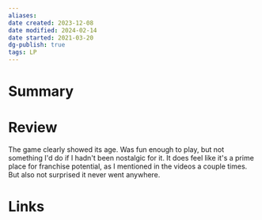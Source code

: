 ```yaml
---
aliases: 
date created: 2023-12-08
date modified: 2024-02-14
date started: 2021-03-20
dg-publish: true
tags: LP
---
```


# Summary

# Review

The game clearly showed its age. Was fun enough to play, but not something I'd do if I hadn't been nostalgic for it. It does feel like it's a prime place for franchise potential, as I mentioned in the videos a couple times. But also not surprised it never went anywhere.

# Links
